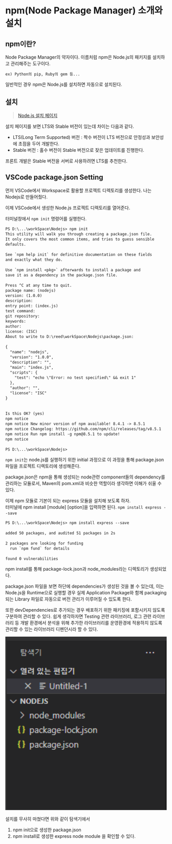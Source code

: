 # npm(Node Package Manager) 소개와 설치

## npm이란?

Node Package Manager의 약자이다. 이름처럼 npm은 Node.js의 패키지를 설치하고 관리해주는 도구이다. 

```
ex) Python의 pip, Ruby의 gem 등...
```

일반적인 경우 npm은 Node.js를 설치하면 자동으로 설치된다.

## 설치
> [Node.js 설치 페이지](https://nodejs.org/en/)

설치 페이지를 보면 LTS와 Stable 버전이 있는데 차이는 다음과 같다.

* LTS(Long Term Supported) 버전 : 짝수 버전이 LTS 버전으로 안정성과 보안성에 초점을 두어 개발한다.
* Stable 버전 : 홀수 버전이 Stable 버전으로 잦은 업데이트를 진행한다.

프론트 개발은 Stable 버전을 서버로 사용하려면 LTS를 추천한다.

## VSCode package.json Setting

먼저 VSCode에서 Workspace로 활용할 프로젝트 디렉토리를 생성한다. 나는 Nodejs로 만들어줬다.

이제 VSCode에서 생성한 Node.js 프로젝트 디렉토리를 열어준다.

터미널창에서 `npm init` 명령어를 실행한다.

```
PS D:\...\workSpace\Nodejs> npm init 
This utility will walk you through creating a package.json file.
It only covers the most common items, and tries to guess sensible defaults.

See `npm help init` for definitive documentation on these fields
and exactly what they do.

Use `npm install <pkg>` afterwards to install a package and
save it as a dependency in the package.json file.

Press ^C at any time to quit.
package name: (nodejs)
version: (1.0.0)
description:
entry point: (index.js)
test command:
git repository:
keywords:
author:
license: (ISC)
About to write to D:\reed\workSpace\Nodejs\package.json:

{
  "name": "nodejs",
  "version": "1.0.0",
  "description": "",
  "main": "index.js",
  "scripts": {
    "test": "echo \"Error: no test specified\" && exit 1"
  },
  "author": "",
  "license": "ISC"
}


Is this OK? (yes)
npm notice
npm notice New minor version of npm available! 8.4.1 -> 8.5.1
npm notice Changelog: https://github.com/npm/cli/releases/tag/v8.5.1
npm notice Run npm install -g npm@8.5.1 to update!
npm notice

PS D:\...\workSpace\Nodejs>
```

`npm init`는 node.js를 실행하기 위한 initial 과정으로 이 과정을 통해 package.json 파일을 프로젝트 디렉토리에 생성해준다. 

package.json은 npm을 통해 생성되는 node관련 component들의 dependency를 관리하는 모듈로서, Maven의 pom.xml과 비슷한 역할이라 생각하면 이해가 쉬울 수 있다.

이제 npm 모듈로 기본이 되는 express 모듈을 설치해 보도록 하자. </br>
터미널에 npm install [module] [option]을 입력하면 된다. `npm install express --save`

```
PS D:\...\workSpace\Nodejs> npm install express --save

added 50 packages, and audited 51 packages in 2s

2 packages are looking for funding
  run `npm fund` for details

found 0 vulnerabilities
```

npm install를 통해 package-lock.json과 node_modules라는 디렉토리가 생성되었다.

package.json 파일을 보면 하단에 dependencies가 생성된 것을 볼 수 있는데, 이는 Node.js을 Runtime으로 실행할 경우 실제 Application Package와 함께 packaging 되는 Library 파일로 자동으로 버전 관리가 이루어질 수 있도록 한다.

또한 devDependencies로 추가되는 경우 배포하기 위한 패키징에 포함시키지 않도록 구분하여 관리할 수 있다. 쉽게 생각하자면 Testing 관련 라이브러리, 로그 관련 라이브러리 등 개발 환경에서 분석을 위해 추가한 라이브러리를 운영환경에 적용하지 않도록 관리할 수 있는 라이브러리 디펜던시라 할 수 있다.

<img src="img/01.png" width="600px"></img><br/>

설치를 무사히 마쳤다면 위와 같이 탐색기에서
1. npm init으로 생성한 package.json
2. npm install로 생성한 express node module
을 확인할 수 있다.
